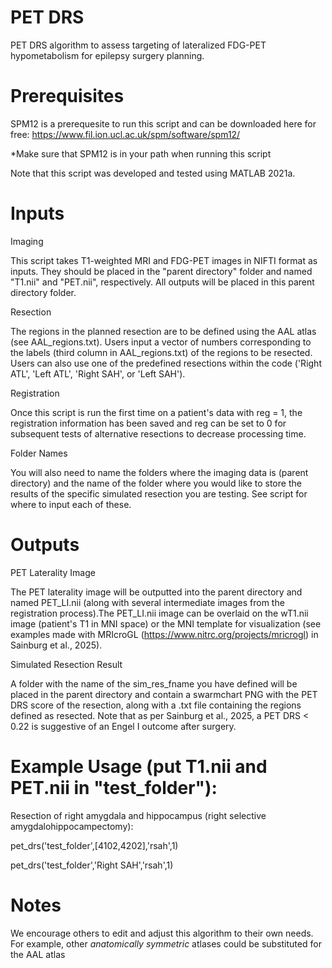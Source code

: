 # PET DRS
PET DRS algorithm to assess targeting of lateralized FDG-PET hypometabolism for epilepsy surgery planning.

# Prerequisites
SPM12 is a prerequesite to run this script and can be downloaded here for free: https://www.fil.ion.ucl.ac.uk/spm/software/spm12/

*Make sure that SPM12 is in your path when running this script

Note that this script was developed and tested using MATLAB 2021a.

# Inputs
Imaging

This script takes T1-weighted MRI and FDG-PET images in NIFTI format as inputs. They should be placed in the "parent directory" folder and named "T1.nii" and "PET.nii", respectively. All outputs will be placed in this parent directory folder.

Resection

The regions in the planned resection are to be defined using the AAL atlas (see AAL_regions.txt). Users input a vector of numbers corresponding to the labels (third column in AAL_regions.txt) of the regions to be resected. Users can also use one of the predefined resections within the code ('Right ATL', 'Left ATL', 'Right SAH', or 'Left SAH').

Registration

Once this script is run the first time on a patient's data with reg = 1, the registration information has been saved and reg can be set to 0 for subsequent tests of alternative resections to decrease processing time.

Folder Names

You will also need to name the folders where the imaging data is (parent directory) and the name of the folder where you would like to store the results of the specific simulated resection you are testing. See script for where to input each of these.

# Outputs
PET Laterality Image

The PET laterality image will be outputted into the parent directory and named PET_LI.nii (along with several intermediate images from the registration process).The PET_LI.nii image can be overlaid on the wT1.nii image (patient's T1 in MNI space) or the MNI template for visualization (see examples made with MRIcroGL (https://www.nitrc.org/projects/mricrogl) in Sainburg et al., 2025).

Simulated Resection Result

A folder with the name of the sim_res_fname you have defined will be placed in the parent directory and contain a swarmchart PNG with the PET DRS score of the resection, along with a .txt file containing the regions defined as resected.
Note that as per Sainburg et al., 2025, a PET DRS < 0.22 is suggestive of an Engel I outcome after surgery.

# Example Usage (put T1.nii and PET.nii in "test_folder"):
Resection of right amygdala and hippocampus (right selective amygdalohippocampectomy):

pet_drs('test_folder',[4102,4202],'rsah',1)

pet_drs('test_folder','Right SAH','rsah',1)

# Notes
We encourage others to edit and adjust this algorithm to their own needs. For example, other *anatomically symmetric* atlases could be substituted for the AAL atlas

